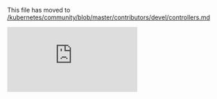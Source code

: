 This file has moved to [/kubernetes/community/blob/master/contributors/devel/controllers.md](https://github.com/kubernetes/community/blob/master/contributors/devel/controllers.md)


<!-- BEGIN MUNGE: GENERATED_ANALYTICS -->
[![Analytics](https://kubernetes-site.appspot.com/UA-36037335-10/GitHub/docs/devel/controllers.md?pixel)]()
<!-- END MUNGE: GENERATED_ANALYTICS -->
